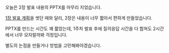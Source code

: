 오늘은 2장 발표 내용의 PPTX를 마무리 지었습니다.

[1장 발표 계획](./2024-03-01.md)을 썻던 때와 달리, 2장은 내용이 너무 짧아서 편하게 만들었습니다.

PPTX를 만드는 시간도 꽤 짧았는데, 1주차 발표 후에 질의응답 시간을 다 합쳐도 2시간에서 너무 모자랄까봐 걱정입니다.

별도의 논점을 만들거나 방법을 고민해봐야겠습니다.
